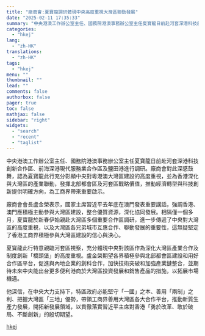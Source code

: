 ```yaml
---
title: "廠商會:夏寶龍調研體現中央高度重視大灣區聯動發展"
date: "2025-02-11 17:35:33"
summary: "中央港澳工作辦公室主任、國務院港澳事務辦公室主任夏寶龍日前赴河套深港科技創新合作區、前海深港現代服務..."
categories:
  - "hkej"
lang:
  - "zh-HK"
translations:
  - "zh-HK"
tags:
  - "hkej"
menu: ""
thumbnail: ""
lead: ""
comments: false
authorbox: false
pager: true
toc: false
mathjax: false
sidebar: "right"
widgets:
  - "search"
  - "recent"
  - "taglist"
---
```


中央港澳工作辦公室主任、國務院港澳事務辦公室主任夏寶龍日前赴河套深港科技創新合作區、前海深港現代服務業合作區及鹽田港進行調研。廠商會對此深感鼓舞，認為夏寶龍此行充分彰顯中央對粵港澳大灣區建設的高度重視，並為香港深化與大灣區的產業聯動，發揮北部都會區及河套區戰略價值，推動經濟轉型與科技創新提供明確方向，為工商界帶來重要啟示。

廠商會會長盧金榮表示，國家主席習近平去年底在澳門發表重要講話，強調香港、澳門應積極主動參與大灣區建設，整合優質資源，深化協同發展。相隔僅一個多月，夏寶龍於新春伊始親赴大灣區多個重要合作區調研，進一步傳遞了中央對大灣區的高度重視，以及大灣區各兄弟城市互惠合作、聯動發展的重要性，這無疑堅定了香港工商界積極參與大灣區建設的信心與決心。

夏寶龍此行特意親臨河套區視察，充分體現中央對該區作為深化大灣區產業合作及制度創新「橋頭堡」的高度重視。盧金榮期望各界積極參與北部都會區建設和用好合作區平台，促進與內地企業的創科合作，加快技術突破和加強產業鏈整合，並期待未來中央能出台更多便利港商於大灣區投資發展和銷售產品的措施，以拓展市場機遇。

他深信，在中央大力支持下，特區政府必能堅守「一國」之本、善用「兩制」之利、把握大灣區「三地」優勢，帶領工商界善用大灣區各大合作平台，推動新質生產力發展，開拓新發展領域，以貫徹落實習近平主席對香港「勇於改革、敢於破局、不斷創新」的殷切期望。

[hkej](https://www2.hkej.com/instantnews/current/article/3997256/%E5%BB%A0%E5%95%86%E6%9C%83%3A%E5%A4%8F%E5%AF%B6%E9%BE%8D%E8%AA%BF%E7%A0%94%E9%AB%94%E7%8F%BE%E4%B8%AD%E5%A4%AE%E9%AB%98%E5%BA%A6%E9%87%8D%E8%A6%96%E5%A4%A7%E7%81%A3%E5%8D%80%E8%81%AF%E5%8B%95%E7%99%BC%E5%B1%95)

